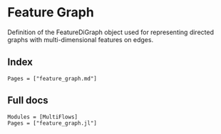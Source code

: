 # Feature Graph

Definition of the FeatureDiGraph object used for representing directed graphs with multi-dimensional features on edges.

## Index

```@index
Pages = ["feature_graph.md"]
```

## Full docs

```@autodocs
Modules = [MultiFlows]
Pages = ["feature_graph.jl"]

```


